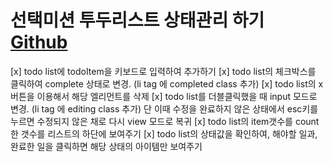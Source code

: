 # 선택미션 투두리스트 상태관리 하기 [Github](https://github.com/fucct/todolist)

[x] todo list에 todoItem을 키보드로 입력하여 추가하기
[x] todo list의 체크박스를 클릭하여 complete 상태로 변경. (li tag 에 completed class 추가)
[x] todo list의 x버튼을 이용해서 해당 엘리먼트를 삭제
[x] todo list를 더블클릭했을 때 input 모드로 변경. (li tag 에 editing class 추가) 단 이때 수정을 완료하지 않은 상태에서 esc키를 누르면 수정되지 않은 채로 다시 view 모드로 복귀
[x] todo list의 item갯수를 count한 갯수를 리스트의 하단에 보여주기
[x] todo list의 상태값을 확인하여, 해야할 일과, 완료한 일을 클릭하면 해당 상태의 아이템만 보여주기